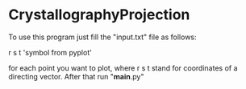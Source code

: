 # CrystallographyProjection

To use this program just fill the "input.txt" file as follows:

r s t 'symbol from pyplot'

for each point you want to plot, where r s t stand for coordinates of a directing vector.
After that run "__main__.py"
